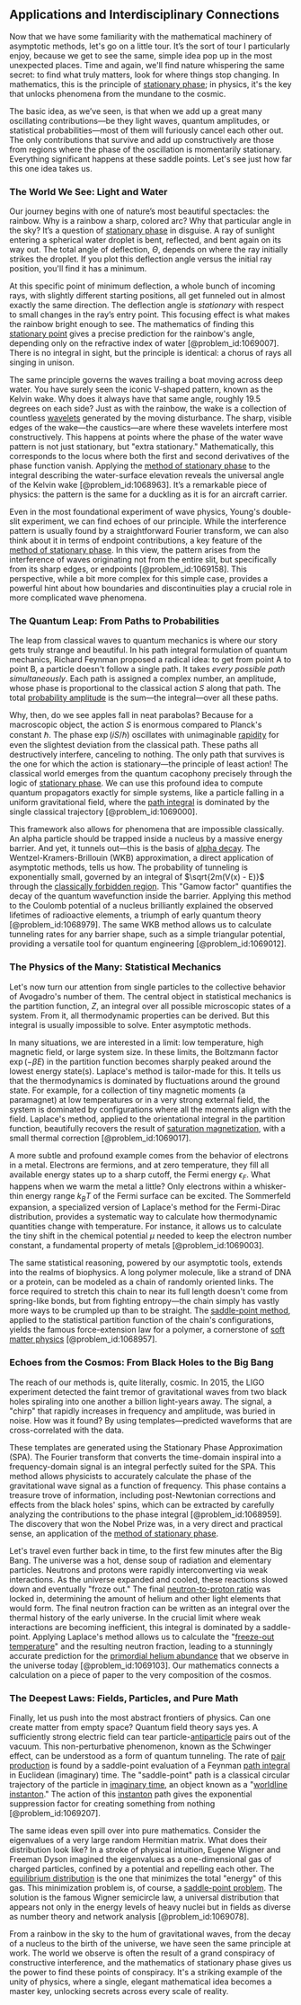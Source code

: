 ## Applications and Interdisciplinary Connections

Now that we have some familiarity with the mathematical machinery of asymptotic methods, let's go on a little tour. It’s the sort of tour I particularly enjoy, because we get to see the same, simple idea pop up in the most unexpected places. Time and again, we'll find nature whispering the same secret: to find what truly matters, look for where things stop changing. In mathematics, this is the principle of [stationary phase](@article_id:167655); in physics, it's the key that unlocks phenomena from the mundane to the cosmic.

The basic idea, as we’ve seen, is that when we add up a great many oscillating contributions—be they light waves, quantum amplitudes, or statistical probabilities—most of them will furiously cancel each other out. The only contributions that survive and add up constructively are those from regions where the phase of the oscillation is momentarily stationary. Everything significant happens at these saddle points. Let's see just how far this one idea takes us.

### The World We See: Light and Water

Our journey begins with one of nature’s most beautiful spectacles: the rainbow. Why is a rainbow a sharp, colored arc? Why that particular angle in the sky? It’s a question of [stationary phase](@article_id:167655) in disguise. A ray of sunlight entering a spherical water droplet is bent, reflected, and bent again on its way out. The total angle of deflection, $\Theta$, depends on where the ray initially strikes the droplet. If you plot this deflection angle versus the initial ray position, you'll find it has a minimum.

At this specific point of minimum deflection, a whole bunch of incoming rays, with slightly different starting positions, all get funneled out in almost exactly the same direction. The deflection angle is *stationary* with respect to small changes in the ray’s entry point. This focusing effect is what makes the rainbow bright enough to see. The mathematics of finding this [stationary point](@article_id:163866) gives a precise prediction for the rainbow's angle, depending only on the refractive index of water [@problem_id:1069007]. There is no integral in sight, but the principle is identical: a chorus of rays all singing in unison.

The same principle governs the waves trailing a boat moving across deep water. You have surely seen the iconic V-shaped pattern, known as the Kelvin wake. Why does it always have that same angle, roughly $19.5$ degrees on each side? Just as with the rainbow, the wake is a collection of countless [wavelets](@article_id:635998) generated by the moving disturbance. The sharp, visible edges of the wake—the caustics—are where these wavelets interfere most constructively. This happens at points where the phase of the water wave pattern is not just stationary, but "extra stationary." Mathematically, this corresponds to the locus where both the first and second derivatives of the phase function vanish. Applying the [method of stationary phase](@article_id:273543) to the integral describing the water-surface elevation reveals the universal angle of the Kelvin wake [@problem_id:1068963]. It’s a remarkable piece of physics: the pattern is the same for a duckling as it is for an aircraft carrier.

Even in the most foundational experiment of wave physics, Young's double-slit experiment, we can find echoes of our principle. While the interference pattern is usually found by a straightforward Fourier transform, we can also think about it in terms of endpoint contributions, a key feature of the [method of stationary phase](@article_id:273543). In this view, the pattern arises from the interference of waves originating not from the entire slit, but specifically from its sharp edges, or endpoints [@problem_id:1069158]. This perspective, while a bit more complex for this simple case, provides a powerful hint about how boundaries and discontinuities play a crucial role in more complicated wave phenomena.

### The Quantum Leap: From Paths to Probabilities

The leap from classical waves to quantum mechanics is where our story gets truly strange and beautiful. In his path integral formulation of quantum mechanics, Richard Feynman proposed a radical idea: to get from point A to point B, a particle doesn't follow a single path. It takes *every possible path simultaneously*. Each path is assigned a complex number, an amplitude, whose phase is proportional to the classical action $S$ along that path. The total [probability amplitude](@article_id:150115) is the sum—the integral—over all these paths.

Why, then, do we see apples fall in neat parabolas? Because for a macroscopic object, the action $S$ is enormous compared to Planck's constant $\hbar$. The phase $\exp(iS/\hbar)$ oscillates with unimaginable [rapidity](@article_id:264637) for even the slightest deviation from the classical path. These paths all destructively interfere, canceling to nothing. The only path that survives is the one for which the action is stationary—the principle of least action! The classical world emerges from the quantum cacophony precisely through the logic of [stationary phase](@article_id:167655). We can use this profound idea to compute quantum propagators exactly for simple systems, like a particle falling in a uniform gravitational field, where the [path integral](@article_id:142682) is dominated by the single classical trajectory [@problem_id:1069000].

This framework also allows for phenomena that are impossible classically. An alpha particle should be trapped inside a nucleus by a massive energy barrier. And yet, it tunnels out—this is the basis of [alpha decay](@article_id:145067). The Wentzel-Kramers-Brillouin (WKB) approximation, a direct application of asymptotic methods, tells us how. The probability of tunneling is exponentially small, governed by an integral of $\sqrt{2m(V(x) - E)}$ through the [classically forbidden region](@article_id:148569). This "Gamow factor" quantifies the decay of the quantum wavefunction inside the barrier. Applying this method to the Coulomb potential of a nucleus brilliantly explained the observed lifetimes of radioactive elements, a triumph of early quantum theory [@problem_id:1068979]. The same WKB method allows us to calculate tunneling rates for any barrier shape, such as a simple triangular potential, providing a versatile tool for quantum engineering [@problem_id:1069012].

### The Physics of the Many: Statistical Mechanics

Let's now turn our attention from single particles to the collective behavior of Avogadro's number of them. The central object in statistical mechanics is the partition function, $Z$, an integral over all possible microscopic states of a system. From it, all thermodynamic properties can be derived. But this integral is usually impossible to solve. Enter asymptotic methods.

In many situations, we are interested in a limit: low temperature, high magnetic field, or large system size. In these limits, the Boltzmann factor $\exp(-\beta E)$ in the partition function becomes sharply peaked around the lowest energy state(s). Laplace's method is tailor-made for this. It tells us that the thermodynamics is dominated by fluctuations around the ground state. For example, for a collection of tiny magnetic moments (a paramagnet) at low temperatures or in a very strong external field, the system is dominated by configurations where all the moments align with the field. Laplace's method, applied to the orientational integral in the partition function, beautifully recovers the result of [saturation magnetization](@article_id:142819), with a small thermal correction [@problem_id:1069017].

A more subtle and profound example comes from the behavior of electrons in a metal. Electrons are fermions, and at zero temperature, they fill all available energy states up to a sharp cutoff, the Fermi energy $\epsilon_F$. What happens when we warm the metal a little? Only electrons within a whisker-thin energy range $k_B T$ of the Fermi surface can be excited. The Sommerfeld expansion, a specialized version of Laplace's method for the Fermi-Dirac distribution, provides a systematic way to calculate how thermodynamic quantities change with temperature. For instance, it allows us to calculate the tiny shift in the chemical potential $\mu$ needed to keep the electron number constant, a fundamental property of metals [@problem_id:1069003].

The same statistical reasoning, powered by our asymptotic tools, extends into the realms of biophysics. A long polymer molecule, like a strand of DNA or a protein, can be modeled as a chain of randomly oriented links. The force required to stretch this chain to near its full length doesn't come from spring-like bonds, but from fighting entropy—the chain simply has vastly more ways to be crumpled up than to be straight. The [saddle-point method](@article_id:198604), applied to the statistical partition function of the chain's configurations, yields the famous force-extension law for a polymer, a cornerstone of [soft matter physics](@article_id:144979) [@problem_id:1068957].

### Echoes from the Cosmos: From Black Holes to the Big Bang

The reach of our methods is, quite literally, cosmic. In 2015, the LIGO experiment detected the faint tremor of gravitational waves from two black holes spiraling into one another a billion light-years away. The signal, a "chirp" that rapidly increases in frequency and amplitude, was buried in noise. How was it found? By using templates—predicted waveforms that are cross-correlated with the data.

These templates are generated using the Stationary Phase Approximation (SPA). The Fourier transform that converts the time-domain inspiral into a frequency-domain signal is an integral perfectly suited for the SPA. This method allows physicists to accurately calculate the phase of the gravitational wave signal as a function of frequency. This phase contains a treasure trove of information, including post-Newtonian corrections and effects from the black holes' spins, which can be extracted by carefully analyzing the contributions to the phase integral [@problem_id:1068959]. The discovery that won the Nobel Prize was, in a very direct and practical sense, an application of the [method of stationary phase](@article_id:273543).

Let's travel even further back in time, to the first few minutes after the Big Bang. The universe was a hot, dense soup of radiation and elementary particles. Neutrons and protons were rapidly interconverting via weak interactions. As the universe expanded and cooled, these reactions slowed down and eventually "froze out." The final [neutron-to-proton ratio](@article_id:135742) was locked in, determining the amount of helium and other light elements that would form. The final neutron fraction can be written as an integral over the thermal history of the early universe. In the crucial limit where weak interactions are becoming inefficient, this integral is dominated by a saddle-point. Applying Laplace's method allows us to calculate the "[freeze-out temperature](@article_id:157651)" and the resulting neutron fraction, leading to a stunningly accurate prediction for the [primordial helium abundance](@article_id:158106) that we observe in the universe today [@problem_id:1069103]. Our mathematics connects a calculation on a piece of paper to the very composition of the cosmos.

### The Deepest Laws: Fields, Particles, and Pure Math

Finally, let us push into the most abstract frontiers of physics. Can one create matter from empty space? Quantum field theory says yes. A sufficiently strong electric field can tear particle-[antiparticle](@article_id:193113) pairs out of the vacuum. This non-perturbative phenomenon, known as the Schwinger effect, can be understood as a form of quantum tunneling. The rate of [pair production](@article_id:153631) is found by a saddle-point evaluation of a Feynman [path integral](@article_id:142682) in Euclidean (imaginary) time. The "saddle-point" path is a classical circular trajectory of the particle in [imaginary time](@article_id:138133), an object known as a "[worldline](@article_id:198542) [instanton](@article_id:137228)." The action of this [instanton](@article_id:137228) path gives the exponential suppression factor for creating something from nothing [@problem_id:1069207].

The same ideas even spill over into pure mathematics. Consider the eigenvalues of a very large random Hermitian matrix. What does their distribution look like? In a stroke of physical intuition, Eugene Wigner and Freeman Dyson imagined the eigenvalues as a one-dimensional gas of charged particles, confined by a potential and repelling each other. The [equilibrium distribution](@article_id:263449) is the one that minimizes the total "energy" of this gas. This minimization problem is, of course, a [saddle-point problem](@article_id:177904). The solution is the famous Wigner semicircle law, a universal distribution that appears not only in the energy levels of heavy nuclei but in fields as diverse as number theory and network analysis [@problem_id:1069078].

From a rainbow in the sky to the hum of gravitational waves, from the decay of a nucleus to the birth of the universe, we have seen the same principle at work. The world we observe is often the result of a grand conspiracy of constructive interference, and the mathematics of stationary phase gives us the power to find these points of conspiracy. It's a striking example of the unity of physics, where a single, elegant mathematical idea becomes a master key, unlocking secrets across every scale of reality.